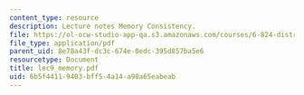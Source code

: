 ```yaml
---
content_type: resource
description: Lecture notes Memory Consistency.
file: https://ol-ocw-studio-app-qa.s3.amazonaws.com/courses/6-824-distributed-computer-systems-engineering-spring-2006/6b5f44119403bff54a14a90a65eabeab_lec9_memory.pdf
file_type: application/pdf
parent_uid: 8e78a43f-dc3c-674e-0edc-395d857ba5e6
resourcetype: Document
title: lec9_memory.pdf
uid: 6b5f4411-9403-bff5-4a14-a90a65eabeab
---
```

